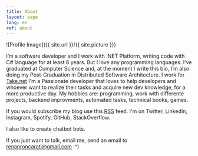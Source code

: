 ```yaml
---
title: About
layout: page
lang: en
ref: about
---
```

![Profile Image]({{ site.url }}/{{ site.picture }})

<p>I’m a software developer and I work with .NET Platform, writing code with C# language for at least 6 years. But I love any programming languages.
I’ve graduated at Computer Science and, at the moment I write this bio, I’m also doing my Post-Graduation in Distributed Software Architecture.
I work for <a href="http://take.net">Take.net</a>
I'm a Passionate developer that loves to help developers and whoever want to realize their tasks and acquire new dev knowledge, for a more productive day.
My hobbies are: programming, work with differente projects, backend improvments, automated tasks, technical books, games.    

If you would subscribe my blog use this <a href="http://renanroncarati.github.io/feed.xml">RSS</a> feed. 
I'm on Twitter, LinkedIn, Instagram, Spotify, GitHub, StackOverflow.

I also like to create chatbot bots.

If you just want to talk, email me, send an email to renanroncarati@gmail.com :^)
</p>

<!--
<h2>Short Bio</h2>
<p>Put here a short bio to be use on presentations
</p>
-->